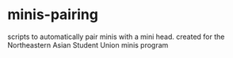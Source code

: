 # minis-pairing
scripts to automatically pair minis with a mini head. created for the Northeastern Asian Student Union minis program
